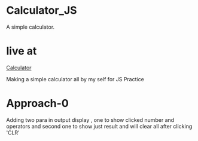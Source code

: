 # Calculator_JS
A simple calculator.

# live at 
[Calculator](https://ritikkumar352.github.io/Calculator_JS/)

Making a simple calculator all by my self for JS Practice


# Approach-0

Adding two para in output display , one to show clicked number and operators and 
second one to show just result and will clear all after clicking 'CLR'

